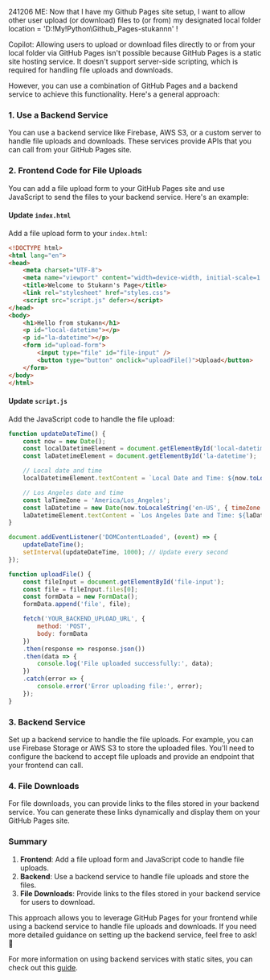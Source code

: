 241206
ME:
Now that I have my Github Pages site setup, 
I want to allow other user upload (or download) files to (or from) my designated local folder location = 'D:\!My\!Python\Github_Pages-stukannn\' !

Copilot:
Allowing users to upload or download files directly to or from your local folder via GitHub Pages isn't possible because GitHub Pages is a static site hosting service. It doesn't support server-side scripting, which is required for handling file uploads and downloads.

However, you can use a combination of GitHub Pages and a backend service to achieve this functionality. Here's a general approach:

### 1. Use a Backend Service
You can use a backend service like Firebase, AWS S3, or a custom server to handle file uploads and downloads. These services provide APIs that you can call from your GitHub Pages site.

### 2. Frontend Code for File Uploads
You can add a file upload form to your GitHub Pages site and use JavaScript to send the files to your backend service. Here's an example:

#### Update `index.html`
Add a file upload form to your `index.html`:
```html
<!DOCTYPE html>
<html lang="en">
<head>
    <meta charset="UTF-8">
    <meta name="viewport" content="width=device-width, initial-scale=1.0">
    <title>Welcome to Stukann's Page</title>
    <link rel="stylesheet" href="styles.css">
    <script src="script.js" defer></script>
</head>
<body>
    <h1>Hello from stukann</h1>
    <p id="local-datetime"></p>
    <p id="la-datetime"></p>
    <form id="upload-form">
        <input type="file" id="file-input" />
        <button type="button" onclick="uploadFile()">Upload</button>
    </form>
</body>
</html>
```

#### Update `script.js`
Add the JavaScript code to handle the file upload:
```javascript
function updateDateTime() {
    const now = new Date();
    const localDatetimeElement = document.getElementById('local-datetime');
    const laDatetimeElement = document.getElementById('la-datetime');

    // Local date and time
    localDatetimeElement.textContent = `Local Date and Time: ${now.toLocaleString()}`;

    // Los Angeles date and time
    const laTimeZone = 'America/Los_Angeles';
    const laDatetime = new Date(now.toLocaleString('en-US', { timeZone: laTimeZone }));
    laDatetimeElement.textContent = `Los Angeles Date and Time: ${laDatetime.toLocaleString()}`;
}

document.addEventListener('DOMContentLoaded', (event) => {
    updateDateTime();
    setInterval(updateDateTime, 1000); // Update every second
});

function uploadFile() {
    const fileInput = document.getElementById('file-input');
    const file = fileInput.files[0];
    const formData = new FormData();
    formData.append('file', file);

    fetch('YOUR_BACKEND_UPLOAD_URL', {
        method: 'POST',
        body: formData
    })
    .then(response => response.json())
    .then(data => {
        console.log('File uploaded successfully:', data);
    })
    .catch(error => {
        console.error('Error uploading file:', error);
    });
}
```

### 3. Backend Service
Set up a backend service to handle the file uploads. For example, you can use Firebase Storage or AWS S3 to store the uploaded files. You'll need to configure the backend to accept file uploads and provide an endpoint that your frontend can call.

### 4. File Downloads
For file downloads, you can provide links to the files stored in your backend service. You can generate these links dynamically and display them on your GitHub Pages site.

### Summary
1. **Frontend**: Add a file upload form and JavaScript code to handle file uploads.
2. **Backend**: Use a backend service to handle file uploads and store the files.
3. **File Downloads**: Provide links to the files stored in your backend service for users to download.

This approach allows you to leverage GitHub Pages for your frontend while using a backend service to handle file uploads and downloads. If you need more detailed guidance on setting up the backend service, feel free to ask! 🚀

For more information on using backend services with static sites, you can check out this [guide](https://www.smashingmagazine.com/2020/02/static-site-backend-services/).
